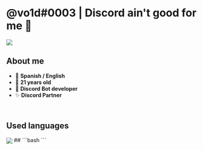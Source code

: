 # @vo1d#0003 | Discord ain't good for me 🥴

<img align="center" src="https://github-readme-stats.anuraghazra1.vercel.app/api?username=vo1d-dev&show_icons=true&include_all_commits=true&theme=material-palenight"/>

## About me
- 💬 **Spanish / English**
- 🍰 **21 years old**
- 🤖 **Discord Bot developer**
- ✨ **Discord Partner**
##
```bash
```

## Used languages
<img align="center" src="https://github-readme-stats.anuraghazra1.vercel.app/api/top-langs/?username=vo1d-dev&layout=compact&theme=material-palenight" />
##
```bash
```

<img href="https://external-preview.redd.it/sgupg2QyvwFm7eLaH0isYTSx1IAYT2cnG9EG2qaK7dc.png?auto=webp&s=c2fe73665a3b109d9a040fb4f70fcba4e2875149">
